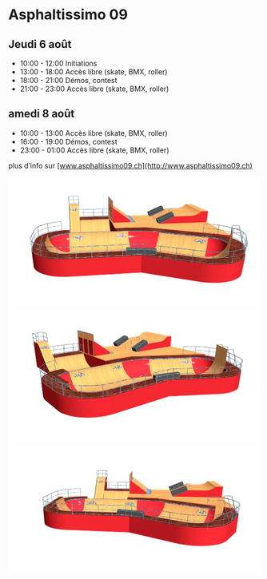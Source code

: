 # Asphaltissimo 09

## Jeudi 6 août

- 10:00 - 12:00 Initiations
- 13:00 - 18:00 Accès libre (skate, BMX, roller)
- 18:00 - 21:00 Démos, contest
- 21:00 - 23:00 Accès libre (skate, BMX, roller)

## amedi 8 août

- 10:00 - 13:00 Accès libre (skate, BMX, roller)
- 16:00 - 19:00 Démos, contest
- 23:00 - 01:00 Accès libre (skate, BMX, roller)

plus d’info sur [www.asphaltissimo09.ch](http://www.asphaltissimo09.ch)

![msr-bowl-360c2b0-hip-30c2b0-2-x-6m-rollin-extention-wallride-trick-box-300-ansicht-2-variante3](./media/msr-bowl-360c2b0-hip-30c2b0-2-x-6m-rollin-extention-wallride-trick-box-300-ansicht-2-variante3.jpg)
![msr-bowl-360c2b0-hip-30c2b0-2-x-6m-rollin-extention-wallride-trick-box-300-ansicht-2a-variante3](./media/msr-bowl-360c2b0-hip-30c2b0-2-x-6m-rollin-extention-wallride-trick-box-300-ansicht-2a-variante3.jpg)
![msr-bowl-360c2b0-hip-30c2b0-2-x-6m-rollin-extention-wallride-trick-box-300-ansicht-2b-variante3](./media/msr-bowl-360c2b0-hip-30c2b0-2-x-6m-rollin-extention-wallride-trick-box-300-ansicht-2b-variante3.jpg)

